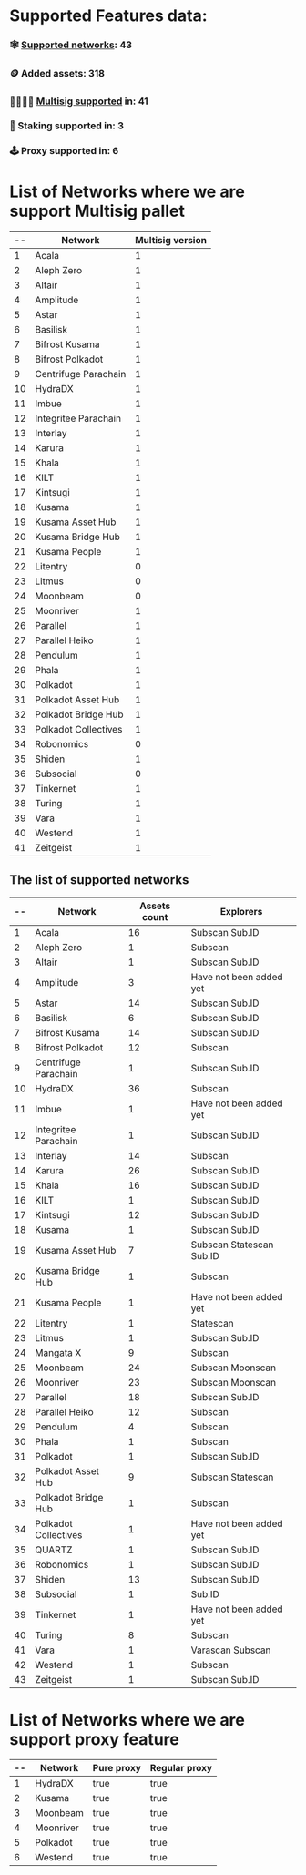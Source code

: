 
# Supported Features data:
### 🕸️ [Supported networks](#supported-network-list): 43
### 🪙 Added assets: 318
### 👨‍👩‍👧‍👦 [Multisig supported](#list-of-networks-where-we-are-support-multisig) in: 41
### 🥞 Staking supported in: 3
### 🕹️ Proxy supported in: 6



# List of Networks where we are support Multisig pallet
| -- | Network | Multisig version |
| -------- | -------- | -------- |
| 1 | Acala | 1 |
| 2 | Aleph Zero | 1 |
| 3 | Altair | 1 |
| 4 | Amplitude | 1 |
| 5 | Astar | 1 |
| 6 | Basilisk | 1 |
| 7 | Bifrost Kusama | 1 |
| 8 | Bifrost Polkadot | 1 |
| 9 | Centrifuge Parachain | 1 |
| 10 | HydraDX | 1 |
| 11 | Imbue | 1 |
| 12 | Integritee Parachain | 1 |
| 13 | Interlay | 1 |
| 14 | Karura | 1 |
| 15 | Khala | 1 |
| 16 | KILT | 1 |
| 17 | Kintsugi | 1 |
| 18 | Kusama | 1 |
| 19 | Kusama Asset Hub | 1 |
| 20 | Kusama Bridge Hub | 1 |
| 21 | Kusama People | 1 |
| 22 | Litentry | 0 |
| 23 | Litmus | 0 |
| 24 | Moonbeam | 0 |
| 25 | Moonriver | 1 |
| 26 | Parallel | 1 |
| 27 | Parallel Heiko | 1 |
| 28 | Pendulum | 1 |
| 29 | Phala | 1 |
| 30 | Polkadot | 1 |
| 31 | Polkadot Asset Hub | 1 |
| 32 | Polkadot Bridge Hub | 1 |
| 33 | Polkadot Collectives | 1 |
| 34 | Robonomics | 0 |
| 35 | Shiden | 1 |
| 36 | Subsocial | 0 |
| 37 | Tinkernet | 1 |
| 38 | Turing | 1 |
| 39 | Vara | 1 |
| 40 | Westend | 1 |
| 41 | Zeitgeist | 1 |

## The list of supported networks
| -- | Network | Assets count | Explorers |
| -------- | -------- | -------- | -------- |
| 1 | Acala | 16 | Subscan Sub.ID |
| 2 | Aleph Zero | 1 | Subscan |
| 3 | Altair | 1 | Subscan Sub.ID |
| 4 | Amplitude | 3 | Have not been added yet |
| 5 | Astar | 14 | Subscan Sub.ID |
| 6 | Basilisk | 6 | Subscan Sub.ID |
| 7 | Bifrost Kusama | 14 | Subscan Sub.ID |
| 8 | Bifrost Polkadot | 12 | Subscan |
| 9 | Centrifuge Parachain | 1 | Subscan Sub.ID |
| 10 | HydraDX | 36 | Subscan |
| 11 | Imbue | 1 | Have not been added yet |
| 12 | Integritee Parachain | 1 | Subscan Sub.ID |
| 13 | Interlay | 14 | Subscan |
| 14 | Karura | 26 | Subscan Sub.ID |
| 15 | Khala | 16 | Subscan Sub.ID |
| 16 | KILT | 1 | Subscan Sub.ID |
| 17 | Kintsugi | 12 | Subscan Sub.ID |
| 18 | Kusama | 1 | Subscan Sub.ID |
| 19 | Kusama Asset Hub | 7 | Subscan Statescan Sub.ID |
| 20 | Kusama Bridge Hub | 1 | Subscan |
| 21 | Kusama People | 1 | Have not been added yet |
| 22 | Litentry | 1 | Statescan |
| 23 | Litmus | 1 | Subscan Sub.ID |
| 24 | Mangata X | 9 | Subscan |
| 25 | Moonbeam | 24 | Subscan Moonscan |
| 26 | Moonriver | 23 | Subscan Moonscan |
| 27 | Parallel | 18 | Subscan Sub.ID |
| 28 | Parallel Heiko | 12 | Subscan |
| 29 | Pendulum | 4 | Subscan |
| 30 | Phala | 1 | Subscan |
| 31 | Polkadot | 1 | Subscan Sub.ID |
| 32 | Polkadot Asset Hub | 9 | Subscan Statescan |
| 33 | Polkadot Bridge Hub | 1 | Subscan |
| 34 | Polkadot Collectives | 1 | Have not been added yet |
| 35 | QUARTZ | 1 | Subscan Sub.ID |
| 36 | Robonomics | 1 | Subscan Sub.ID |
| 37 | Shiden | 13 | Subscan Sub.ID |
| 38 | Subsocial | 1 | Sub.ID |
| 39 | Tinkernet | 1 | Have not been added yet |
| 40 | Turing | 8 | Subscan |
| 41 | Vara | 1 | Varascan Subscan |
| 42 | Westend | 1 | Subscan |
| 43 | Zeitgeist | 1 | Subscan Sub.ID |

# List of Networks where we are support proxy feature
| -- | Network | Pure proxy | Regular proxy |
| -------- | -------- | -------- | -------- |
| 1 | HydraDX | true | true |
| 2 | Kusama | true | true |
| 3 | Moonbeam | true | true |
| 4 | Moonriver | true | true |
| 5 | Polkadot | true | true |
| 6 | Westend | true | true |
